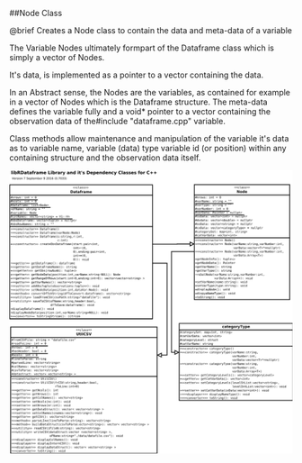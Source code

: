 ##Node Class

@brief Creates a Node class to contain the data and meta-data of a variable

The Variable Nodes ultimately formpart of the Dataframe class which is simply a vector of Nodes.
  
It's data, is implemented as a pointer to a vector containing the data.
  
In an Abstract sense, the Nodes are the variables, as contained for example in a vector of Nodes which is the Dataframe structure. The meta-data defines the variable fully and a void* pointer to a vector<any> containing the observation data of the#include "dataframe.cpp" variable.
  
Class methods allow maintenance and manipulation of the variable it's data as to variable name, variable (data) type variable id (or position) within any containing structure and the observation data itself.

![Class Diagram](Dataframe_Class.svg)